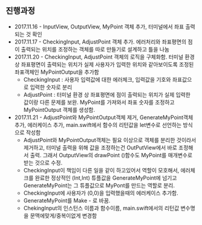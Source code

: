 ## 진행과정

- 2017.11.16 - InputView, OutputView, MyPoint 객체 추가, 터미널에서 좌표 출력되는 것 확인
- 2017.11.17 - CheckingInput, AdjustPoint 객체 추가. 에러처리와 좌표평면의 점이 출력되는 위치를 조정하는 객체를 따로 만들기로 설계하고 틀을 나눔
- 2017.11.20 - CheckingInput, AdjustPoint 객체의 로직을 구체화함. 터미널 환경 상 좌표평면이 출력되는 위치가 실제 사용자가 입력한 위치와 같아보이도록 조정된 좌표객체인 MyPointOutput을 추가함
    - CheckingInput : 사용자 입력값에 대한 에러체크, 입력값을 기호와 좌표값으로 입력한 숫자로 분리
    - AdjustPoint : 터미널 환경 상 좌표평면에 점이 출력되는 위치가 실제 입력한 값이랑 다른 문제를 보완. MyPoint를 가져와서 좌표 숫자를 조정하고 MyPointOutput 객체를 생성함.
- 2017.11.21 - AdjustPoint와 MyPointOutput객체 제거, GenerateMyPoint객체 추가, 에러케이스 추가, main.swift에서 함수의 리턴값을 let변수로 선언하는 방식으로 작성함
    - AdjustPoint와 MyPointOutput객체는 필요 이상으로 객체를 분리한 것이라서 제거하고, 터미널 출력을 위해 값을 조정하는건 OutPutView에서 바로 조정해서 출력. 그래서 OutputView의 drawPoint ()함수도 MyPoint를 매개변수로 받는 것으로 수정.
    - CheckingInput이 책임이 다른 일을 같이 하고있어서 역할이 모호해서, 에러체크를 완료한 정상적인 (Int,Int) 튜플값을 GenerateMyPoint에 넘기고 GenerateMyPoint는 그 튜플값으로 MyPont를 만드는 역할로 분리.
    - CheckingInput에 사용자가 (0,0)을 입력했을때의 에러케이스 추가함.
    - GenerateMyPoint를 Make - 로 바꿈. 
    - ChekingInput의 인스턴스 이름과 함수이름, main.swift에서의 리턴값 변수명을 문맥에맞게/중복이없게 변경함

